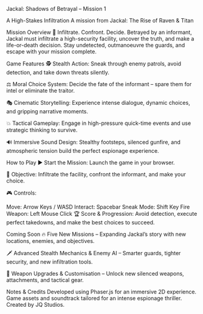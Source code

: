 Jackal: Shadows of Betrayal – Mission 1

A High-Stakes Infiltration  A mission from Jackal: The Rise of Raven & Titan

Mission Overview
🎯 Infiltrate. Confront. Decide.
Betrayed by an informant, Jackal must infiltrate a high-security facility, uncover the truth, and make a life-or-death decision. Stay undetected, outmanoeuvre the guards, and escape with your mission complete.

Game Features
🕵️ Stealth Action: Sneak through enemy patrols, avoid detection, and take down threats silently.

⚖️ Moral Choice System: Decide the fate of the informant – spare them for intel or eliminate the traitor.

🎭 Cinematic Storytelling: Experience intense dialogue, dynamic choices, and gripping narrative moments.

💥 Tactical Gameplay: Engage in high-pressure quick-time events and use strategic thinking to survive.

🔊 Immersive Sound Design: Stealthy footsteps, silenced gunfire, and atmospheric tension build the perfect espionage experience.

How to Play
▶ Start the Mission: Launch the game in your browser.

🎯 Objective: Infiltrate the facility, confront the informant, and make your choice.

🎮 Controls:

Move: Arrow Keys / WASD
Interact: Spacebar
Sneak Mode: Shift Key
Fire Weapon: Left Mouse Click
🏆 Score & Progression: Avoid detection, execute perfect takedowns, and make the best choices to succeed.

Coming Soon
🔥 Five New Missions – Expanding Jackal’s story with new locations, enemies, and objectives.

🗡️ Advanced Stealth Mechanics & Enemy AI – Smarter guards, tighter security, and new infiltration tools.

💎 Weapon Upgrades & Customisation – Unlock new silenced weapons, attachments, and tactical gear.

Notes & Credits
Developed using Phaser.js for an immersive 2D experience.
Game assets and soundtrack tailored for an intense espionage thriller.
Created by JQ Studios.

